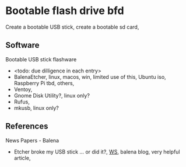 # Bootable flash drive bfd

Create a bootable USB stick, create a bootable sd card, 


## Software

Bootable USB stick flashware
* <todo: due dilligence in each entry>
* BalenaEtcher, linux, macos, win, limited use of this, Ubuntu iso, Raspberry Pi tbd, others, 
* Ventoy, 
* Gnome Disk Utility?, linux only?
* Rufus, 
* mkusb, linux only?


## References

News Papers - Balena
* Etcher broke my USB stick … or did it?, [WS](https://blog.balena.io/did-etcher-break-my-usb-sd-card/), balena blog, very helpful article, 


